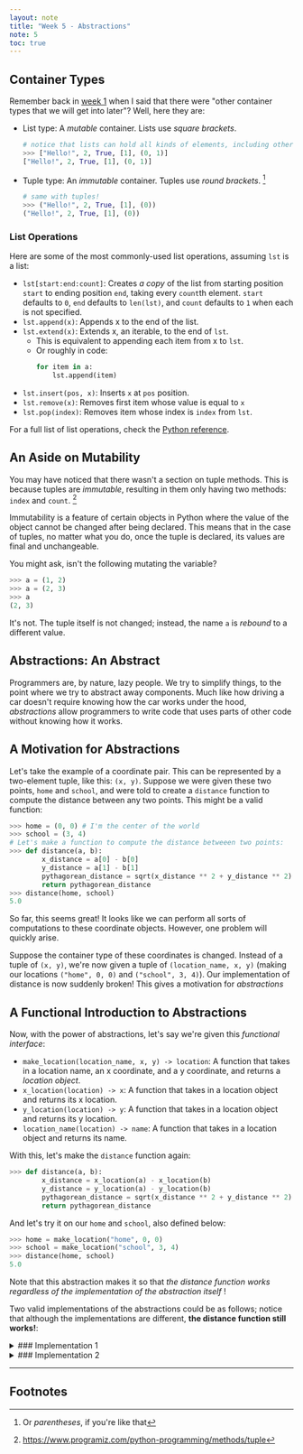 ```yaml
---
layout: note
title: "Week 5 - Abstractions"
note: 5
toc: true
---
```


## Container Types
Remember back in [week 1](./week1#primitive-expressions) when I said that there were "other container types that we will get into later"? Well, here they are:
- List type: A _mutable_ container. Lists use _square brackets_.
    ```python
    # notice that lists can hold all kinds of elements, including other containers
    >>> ["Hello!", 2, True, [1], (0, 1)]
    ["Hello!", 2, True, [1], (0, 1)]
    ```
- Tuple type: An _immutable_ container. Tuples use _round brackets_. [^parentheses]
    ```python
    # same with tuples!
    >>> ("Hello!", 2, True, [1], (0))
    ("Hello!", 2, True, [1], (0))
    ```

### List Operations
Here are some of the most commonly-used list operations, assuming `lst` is a list:
- `lst[start:end:count]`: Creates _a copy_ of the list from starting position `start` to ending position `end`, taking every `count`th element. `start` defaults to `0`, `end` defaults to `len(lst)`, and `count` defaults to `1` when each is not specified.
- `lst.append(x)`: Appends x to the end of the list.
- `lst.extend(x)`: Extends x, an iterable, to the end of `lst`.
    - This is equivalent to appending each item from x to `lst`.
    - Or roughly in code:
        ```python
        for item in a:
            lst.append(item)
        ```
- `lst.insert(pos, x)`: Inserts `x` at `pos` position.
- `lst.remove(x)`: Removes first item whose value is equal to `x`
- `lst.pop(index)`: Removes item whose index is `index` from `lst`.

For a full list of list operations, check the [Python reference](https://docs.python.org/3/tutorial/datastructures.html).

## An Aside on Mutability
You may have noticed that there wasn't a section on tuple methods. This is because tuples are _immutable_, resulting in them only having two methods: `index` and `count`. [^tuples]

Immutability is a feature of certain objects in Python where the value of the object cannot be changed after being declared. This means that in the case of tuples, no matter what you do, once the tuple is declared, its values are final and unchangeable.

You might ask, isn't the following mutating the variable?

```python
>>> a = (1, 2)
>>> a = (2, 3)
>>> a
(2, 3)
```

It's not. The tuple itself is not changed; instead, the name `a` is _rebound_ to a different value.

## Abstractions: An Abstract
Programmers are, by nature, lazy people. We try to simplify things, to the point where we try to abstract away components. Much like how driving a car doesn't require knowing how the car works under the hood, _abstractions_ allow programmers to write code that uses parts of other code without knowing how it works.

## A Motivation for Abstractions
Let's take the example of a coordinate pair. This can be represented by a two-element tuple, like this: `(x, y)`. Suppose we were given these two points, `home` and `school`, and were told to create a `distance` function to compute the distance between any two points. This might be a valid function:

```python
>>> home = (0, 0) # I'm the center of the world
>>> school = (3, 4)
# Let's make a function to compute the distance betweeen two points:
>>> def distance(a, b):
        x_distance = a[0] - b[0]
        y_distance = a[1] - b[1]
        pythagorean_distance = sqrt(x_distance ** 2 + y_distance ** 2)
        return pythagorean_distance
>>> distance(home, school)
5.0
```

So far, this seems great! It looks like we can perform all sorts of computations to these coordinate objects. However, one problem will quickly arise.

Suppose the container type of these coordinates is changed. Instead of a tuple of `(x, y)`, we're now given a tuple of `(location_name, x, y)` (making our locations `("home", 0, 0)` and `("school", 3, 4)`). Our implementation of distance is now suddenly broken! This gives a motivation for _abstractions_

## A Functional Introduction to Abstractions
Now, with the power of abstractions, let's say we're given this _functional interface_:
- `make_location(location_name, x, y) -> location`: A function that takes in a location name, an x coordinate, and a y coordinate, and returns a _location object_.
- `x_location(location) -> x`: A function that takes in a location object and returns its x location.
- `y_location(location) -> y`: A function that takes in a location object and returns its y location.
- `location_name(location) -> name`: A function that takes in a location object and returns its name.

With this, let's make the `distance` function again:

```python
>>> def distance(a, b):
        x_distance = x_location(a) - x_location(b)
        y_distance = y_location(a) - y_location(b)
        pythagorean_distance = sqrt(x_distance ** 2 + y_distance ** 2)
        return pythagorean_distance
```
And let's try it on our `home` and `school`, also defined below:
```python
>>> home = make_location("home", 0, 0)
>>> school = make_location("school", 3, 4)
>>> distance(home, school)
5.0
```

Note that this abstraction makes it so that _the distance function works regardless of the implementation of the abstraction itself_ !

Two valid implementations of the abstractions could be as follows; notice that although the implementations are different, **the distance function still works!**:

<details>
<summary markdown='block'>
### Implementation 1
</summary>

```python
### Abstraction ###
>>> def make_location(location_name, x, y):
        return (location_name, x, y)

>>> def x_location(location):
        return location[1]

>>> def y_location(location):
        return location[2]

>>> def location_name(location):
        return location[0]
### End Abstraction ###

>>> def distance(a, b):
        x_distance = x_location(a) - x_location(b)
        y_distance = y_location(a) - y_location(b)
        pythagorean_distance = sqrt(x_distance ** 2 + y_distance ** 2)
        return pythagorean_distance

>>> home = make_location("home", 0, 0)
>>> school = make_location("school", 3, 4)
>>> distance(home, school)
5.0
```

</details>

<details>
<summary markdown='block'>
### Implementation 2
</summary>

```python
### Abstraction ###
>>> def make_location(location_name, x, y):
        return (location_name, (x, y))

>>> def x_location(location):
        return location[1][0]

>>> def y_location(location):
        return location[1][1]

>>> def location_name(location):
        return location[0]
### End Abstraction ###

>>> def distance(a, b):
        x_distance = x_location(a) - x_location(b)
        y_distance = y_location(a) - y_location(b)
        pythagorean_distance = sqrt(x_distance ** 2 + y_distance ** 2)
        return pythagorean_distance

>>> home = make_location("home", 0, 0)
>>> school = make_location("school", 3, 4)
>>> distance(home, school)
5.0
```

</details>

---

## Footnotes
[^parentheses]: Or _parentheses_, if you're like that
[^tuples]: https://www.programiz.com/python-programming/methods/tuple
